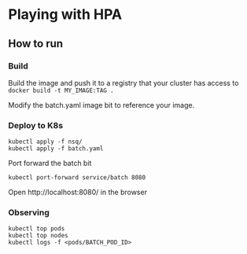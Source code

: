 # Playing with HPA

## How to run

### Build

Build the image and push it to a registry that your cluster has access to
`docker build -t MY_IMAGE:TAG .`

Modify the batch.yaml image bit to reference your image.


### Deploy to K8s
```shell script
kubectl apply -f nsq/
kubectl apply -f batch.yaml
```

Port forward the batch bit
```shell script
kubectl port-forward service/batch 8080
```

Open http://localhost:8080/ in the browser

### Observing

```shell script
kubectl top pods
kubectl top nodes
kubectl logs -f <pods/BATCH_POD_ID>
```